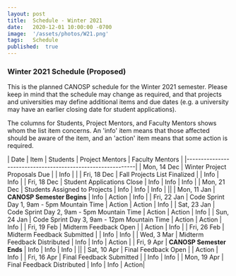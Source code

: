 ```yaml
---
layout: post
title:  Schedule - Winter 2021  
date:   2020-12-01 10:00:00 -0700
image:  '/assets/photos/W21.png'
tags:   Schedule
published:	true
---
```


### Winter 2021 Schedule (Proposed)

This is the planned CANOSP schedule for the Winter 2021 semester. Please keep in mind that the schedule may change as required, and that projects and universities may define additional items and due dates (e.g. a university may have an earlier closing date for student applications).

The columns for Students, Project Mentors, and Faculty Mentors shows whom the list item concerns.  An 'info' item means that those affected should be aware of the item, and an 'action' item means that some action is required.


| Date | Item | Students | Project Mentors | Faculty Mentors |
|------------------------------------------------------------|
| Mon, 14 Dec | Winter Project Proposals Due | | Info | |
| Fri, 18 Dec | Fall Projects List Finalized | | Info | Info |
| Fri, 18 Dec | Student Applications Close | Info | Info | Info |
| Mon, 21 Dec | Students Assigned to Projects | Info | Info | Info |
||
| Mon, 11 Jan | **CANOSP Semester Begins** | Info | Action | Info |
| Fri, 22 Jan | Code Sprint Day 1, 9am - 5pm Mountain Time | Action | Action | Info |
| Sat, 23 Jan | Code Sprint Day 2, 9am - 5pm Mountain Time | Action | Action | Info |
| Sun, 24 Jan | Code Sprint Day 3, 9am - 12pm Mountain Time | Action | Action | Info |
| Fri, 19 Feb | Midterm Feedback Open | | Action | Info |
| Fri, 26 Feb | Midterm Feedback Submitted | | Info | Info |
| Wed, 3 Mar | Midterm Feedback Distributed | Info | Info | Action |
| Fri, 9 Apr | **CANOSP Semester Ends** | Info | Info | Info |
||
| Sat, 10 Apr | Final Feedback Open | | Action | Info |
| Fri, 16 Apr | Final Feedback Submitted | | Info | Info |
| Mon, 19 Apr | Final Feedback Distributed | Info | Info | Action|

